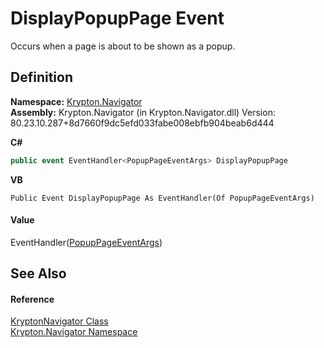 # DisplayPopupPage Event


Occurs when a page is about to be shown as a popup.



## Definition
**Namespace:** <a href="a21ac074-d119-3dc6-bd1c-d3a12c0128bc.md">Krypton.Navigator</a>  
**Assembly:** Krypton.Navigator (in Krypton.Navigator.dll) Version: 80.23.10.287+8d7660f9dc5efd033fabe008ebfb904beab6d444

**C#**
``` C#
public event EventHandler<PopupPageEventArgs> DisplayPopupPage
```
**VB**
``` VB
Public Event DisplayPopupPage As EventHandler(Of PopupPageEventArgs)
```



#### Value
EventHandler(<a href="105d37f1-7bf0-7f27-8e49-d0cac2e01a06.md">PopupPageEventArgs</a>)

## See Also


#### Reference
<a href="5b32a15b-85d7-1db8-3c10-e43632f905eb.md">KryptonNavigator Class</a>  
<a href="a21ac074-d119-3dc6-bd1c-d3a12c0128bc.md">Krypton.Navigator Namespace</a>  
